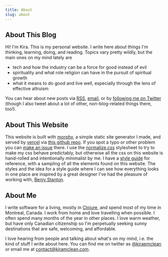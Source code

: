 ```yaml
---
title: About
slug: about
---
```


## About This Blog

Hi! I'm Kira. This is my personal website. I write here about things I'm thinking, learning, doing, and reading. Topics vary pretty wildly, but the main ones on my mind lately are
- tech and how the industry can be a force for good instead of evil
- spirituality and what role religion can have in the pursuit of spiritual growth
- what it means to do good and live well, especially through the lens of effective altruism

You can hear about new posts via [RSS](/feed.xml), [email](/newsletter), or by [following me on Twitter](https://twitter.com/kiraemclean) (though I also tweet about a lot of other, non-blog-related things there, too!). 

## About This Website

This website is built with [morphy](https://github.com/kiramclean/morphy), a simple static site generator I made, and served by [vercel](https://vercel.com) via [this github repo](https://github.com/kiramclean/blog). If you spot a typo or other problem you can [make an issue](https://github.com/kiramclean/blog/issues/new) there. I use the [normalize.css](https://github.com/necolas/normalize.css/) stylesheet to try to make my css behave predictably, but otherwise all the css on this website is hand-rolled and intentionally minimalist by me. I have a [style guide](/style-guide) for reference, with a sampling of all the elements found on this website. The styles and the idea for a style guide where I can see how everything looks in one place are inspired by a great designer I've had the pleasure of working with, [Benjy Stanton](https://www.benjystanton.co.uk/).

## About Me

I write software for a living, mostly in [Clojure](https://clojure.org/), and spend most of my time in Montreal, Canada. I work from home and love travelling when possible. I often spend many months of the year in other places. I love warm weather, but have only Canadian citizenship so I'm perpetually seeking sunny destinations that are safe, welcoming, and affordable.

I love hearing from people and talking about what's on my mind, i.e. the kind of stuff I write about here. You can find me on twitter as [@kiraemclean](https://twitter.com/kiraemclean) or email me at [contact@kiramclean.com](mailto:contact@kiramclean.com).
